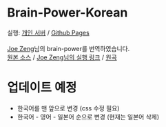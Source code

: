 # Brain-Power-Korean
실행: [개인 서버](https://kirbymaker.com/bpp "개인 서버") / [Github Pages](https://kirbymaker.github.io/Brain-Power-Korean "Github Pages")<br>
<br>
[Joe Zeng](https://github.com/joezeng "Joe Zeng")님의 brain-power를 번역하였습니다.<br>
[원본 소스](https://github.com/joezeng/ytmnd/tree/master/brain-power "원본 소스") / [Joe Zeng님의 실행 링크](http://joezeng.github.io/ytmnd/brain-power/ "JoeZeng님의 실행 링크") / [원곡](https://youtu.be/h-mUGj41hWA "원곡")

# 업데이트 예정
- 한국어를 맨 앞으로 변경 (css 수정 필요)
- 한국어 - 영어 - 일본어 순으로 변경 (현재는 일본어 삭제)
